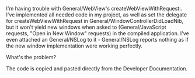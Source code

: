 

I'm having trouble with General/WebView's createWebViewWithRequest:. I've implemented all needed code in my project, as well as set the delegate for createWebViewWithRequest in General/WindowControllerDidLoadNib, but it won't yield new windows when asked to (General/JavaScript requests, "Open in New Window" requests) in the compiled application. I've even attached an General/NSLog to it - General/NSLog reports nothing as if the new window implementation were working perfectly.

What's the problem?

 The code is copied and pasted directly from the Developer Documentation.